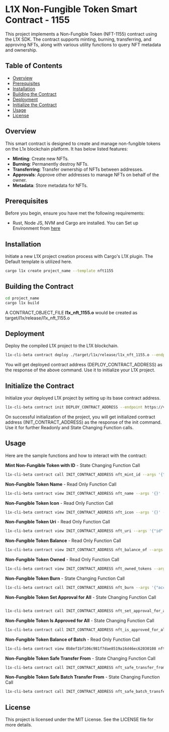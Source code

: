# L1X Non-Fungible Token Smart Contract - 1155

This project implements a Non-Fungible Token (NFT-1155) contract using the L1X SDK. The contract supports minting, burning, transferring, and approving NFTs, along with various utility functions to query NFT metadata and ownership.

## Table of Contents

- [Overview](#overview)
- [Prerequisites](#prerequisites)
- [Installation](#installation)
- [Building the Contract](#building-the-contract)
- [Deployment](#deployment)
- [Initialize the Contract](#initialize-the-contract)
- [Usage](#usage)
- [License](#license)

## Overview

This smart contract is designed to create and manage non-fungible tokens on the L1x blockchain platform. It has below listed features:

- **Minting**: Create new NFTs. 
- **Burning**: Permanently destroy NFTs. 
- **Transferring**: Transfer ownership of NFTs between addresses. 
- **Approvals**: Approve other addresses to manage NFTs on behalf of the owner. 
- **Metadata**: Store metadata for NFTs.

## Prerequisites

Before you begin, ensure you have met the following requirements:

- Rust, Node JS, NVM and Cargo are installed. You can Set up Environment from [here](https://l1x-sdk.gitbook.io/l1x-developer-interface/v/interface-essentials/l1x-vm-sdk/l1x-native-sdk-for-l1x-vm/set-up-environment)

## Installation

Initiate a new L1X project creation process with Cargo's L1X plugin. The Default template is utilized here.
 ```sh
cargo l1x create project_name --template nft1155
```



## Building the Contract
 ```sh
cd project_name
cargo l1x build
```
A CONTRACT_OBJECT_FILE **l1x_nft_1155.o** would be created as target/l1x/release/l1x_nft_1155.o

## Deployment

Deploy the compiled L1X project to the L1X blockchain.

```sh
l1x-cli-beta contract deploy ./target/l1x/release/l1x_nft_1155.o --endpoint https://v2-testnet-rpc.l1x.foundation --fee_limit 100000
```
You will get deployed contract address (DEPLOY_CONTRACT_ADDRESS) as the response of the above command. Use it to initialize your L1X project.

## Initialize the Contract

Initialize your deployed L1X project by setting up its base contract address.

```sh
l1x-cli-beta contract init DEPLOY_CONTRACT_ADDRESS --endpoint https://v2-testnet-rpc.l1x.foundation --fee_limit 100000 --args '{"metadata":{"name": "NFT_TOKEN_NAME", "icon": "NFT_ICON_URL", "uri": "NFT_URI"}}'
```

On successful initialization of the project, you will get initialized contract address (INIT_CONTRACT_ADDRESS) as the response of the init command. Use it for further Readonly and State Changing Function calls.

## Usage

Here are the sample functions and how to interact with the contract:


**Mint Non-Fungible Token with ID** - State Changing Function Call

```sh
l1x-cli-beta contract call INIT_CONTRACT_ADDRESS nft_mint_id --args '{"to":" YOUR_WALLET_ADDRESS ","id": "NFT_ID","amount":"TOTAL_SUPPLY"}' --endpoint https://v2-testnet-rpc.l1x.foundation --fee_limit 1000000
```

**Non-Fungible Token Name** - Read Only Function Call

```sh
l1x-cli-beta contract view INIT_CONTRACT_ADDRESS nft_name --args '{}' --endpoint https://v2-testnet-rpc.l1x.foundation
```

**Non-Fungible Token Icon** - Read Only Function Call

```sh
l1x-cli-beta contract view INIT_CONTRACT_ADDRESS nft_icon --args '{}' --endpoint https://v2-testnet-rpc.l1x.foundation
```

**Non-Fungible Token Uri** - Read Only Function Call

```sh
l1x-cli-beta contract view INIT_CONTRACT_ADDRESS nft_uri --args '{"id":"NFT_ID"}' --endpoint https://v2-testnet-rpc.l1x.foundation
```

**Non-Fungible Token Balance** - Read Only Function Call

```sh
l1x-cli-beta contract view INIT_CONTRACT_ADDRESS nft_balance_of --args '{"owner": "NFT_OWNER_ADDRESS","id":"NFT_ID"}' --endpoint https://v2-testnet-rpc.l1x.foundation
```


**Non-Fungible Token Owned** - Read Only Function Call

```sh
l1x-cli-beta contract view INIT_CONTRACT_ADDRESS nft_owned_tokens --args '{"owner": "NFT_OWNER_WALLET_ADDRESS"}' --endpoint https://v2-testnet-rpc.l1x.foundation
```

**Non-Fungible Token Burn** - State Changing Function Call

```sh
l1x-cli-beta contract call INIT_CONTRACT_ADDRESS nft_burn --args '{"account":"NFT_OWNER_WALLET_ADDRESS","id":"NFT_ID","amount":"NFT_TO_BE_BURNED"}' --endpoint https://v2-testnet-rpc.l1x.foundation --fee_limit 1000000
```

**Non-Fungible Token Set Approval for All** - State Changing Function Call

```sh

l1x-cli-beta contract call INIT_CONTRACT_ADDRESS nft_set_approval_for_all --args '{"operator": "OPERATOR_WALLET_ADDRESS","approved": true}' --endpoint https://v2-testnet-rpc.l1x.foundation --fee_limit 1000000
```

**Non-Fungible Token Is Approved for All** - State Changing Function Call

```sh
l1x-cli-beta contract call INIT_CONTRACT_ADDRESS nft_is_approved_for_all --args '{"owner":"NFT_OWNER_WALLET_ADDRESS","operator": "OPERATOR_WALLET_ADDRESS"}' --endpoint https://v2-testnet-rpc.l1x.foundation --fee_limit 100000
```

**Non-Fungible Token Balance of Batch** - Read Only Function Call

```sh
l1x-cli-beta contract view 0b8ef1bf106c981f7dae8519a16d46ec62030108 nft_balance_of_batch --args '{"owners":["NFT1_OWNER_ADDRESS","NFT2_OWNER_ADDRESS"],"ids":["NFT1_ID","NFT2_ID"]}' --endpoint https://v2-testnet-rpc.l1x.foundation
```


**Non-Fungible Token Safe Transfer From** - State Changing Function Call

```sh
l1x-cli-beta contract call INIT_CONTRACT_ADDRESS nft_safe_transfer_from --args '{"from":"NFT_OWNER_WALLET_ADDRESS","to":"RECEIVER_WALLET_ADDRESS","id":"NFT_ID","amount":"NFT_TO_BE_TRANSFERRED","calldata":""}' --endpoint https://v2-testnet-rpc.l1x.foundation --fee_limit 100000
```


**Non-Fungible Token Safe Batch Transfer From** - State Changing Function Call

```sh
l1x-cli-beta contract call INIT_CONTRACT_ADDRESS nft_safe_batch_transfer_from --args '{"from":"NFT_OWNER_WALLET_ADDRESS","to":"RECEIVER_WALLET_ADDRESS","ids":["NFT_ID"],"values":["NFT_TO_BE_TRANSFERRED"],"calldata":""}' --endpoint https://v2-testnet-rpc.l1x.foundation --fee_limit 100000
```

## License
This project is licensed under the MIT License. See the LICENSE file for more details.
